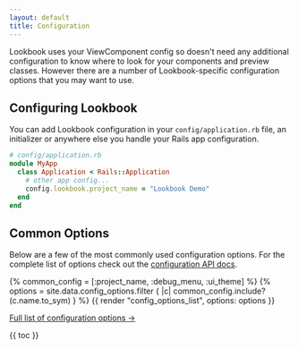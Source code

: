 ```yaml
---
layout: default
title: Configuration
---
```


Lookbook uses your ViewComponent config so doesn't need any additional configuration to know where to look for your components and preview classes. However there are a number of Lookbook-specific configuration options that you may want to use.

## Configuring Lookbook

You can add Lookbook configuration in your `config/application.rb` file, an initializer or anywhere else you handle your Rails app configuration.

```ruby
# config/application.rb
module MyApp
  class Application < Rails::Application
    # other app config...
    config.lookbook.project_name = "Lookbook Demo"
  end
end
```

## Common Options

Below are a few of the most commonly used configuration options. For the complete list of options check out the [configuration API docs](/api/config).

{% common_config = [:project_name, :debug_menu, :ui_theme] %}
{% options = site.data.config_options.filter { |c| common_config.include?(c.name.to_sym) } %}
{{ render "config_options_list", options: options }}

[Full list of configuration options &rarr;](/api/config)

{{ toc }}